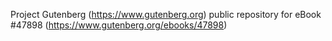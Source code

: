 Project Gutenberg (https://www.gutenberg.org) public repository for eBook #47898 (https://www.gutenberg.org/ebooks/47898)
